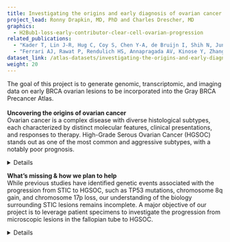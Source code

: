 ```yaml
---
title: Investigating the origins and early diagnosis of ovarian cancer  
project_lead: Ronny Drapkin, MD, PhD and Charles Drescher, MD
graphics:
  - H2Bub1-loss-early-contributor-clear-cell-ovarian-progression
related_publications:
  - "Kader T, Lin J-R, Hug C, Coy S, Chen Y-A, de Bruijn I, Shih N, Jung, E, ... Santagata S. Multimodal Spatial Profiling Reveals Immune Suppression and Microenvironment Remodeling in Fallopian Tube Precursors to High-Grade Serous Ovarian Carcinoma. Cancer Discovery (December 2024). doi: [https://doi.org/10.1158/2159-8290.CD-24-1366](https://doi.org/10.1158/2159-8290.CD-24-1366). PMID: [39704522](https://pubmed.ncbi.nlm.nih.gov/39704522/)."
  - "Ferrari AJ, Rawat P, Rendulich HS, Annapragada AV, Kinose Y, Zhang X, Devins K, Budina A, ... Drapkin R. H2Bub1 loss is an early contributor to clear cell ovarian cancer progression. JCI Insight 8 (12): e164995. doi: [10.1172/jci.insight.164995](https://doi.org/10.1172/jci.insight.164995). PMID: [37345659](https://pubmed.ncbi.nlm.nih.gov/37345659). PMCID: PMC10371241."
dataset_link: /atlas-datasets/investigating-the-origins-and-early-diagnosis-of-ovarian-cancer
weight: 20
---
```

The goal of this project is to generate genomic, transcriptomic, and imaging data on early BRCA ovarian lesions to be incorporated into the Gray BRCA Precancer Atlas.
</br>
</br>
<b>Uncovering the origins of ovarian cancer</b>
</br>
Ovarian cancer is a complex disease with diverse histological subtypes, each characterized by distinct molecular features, clinical presentations, and responses to therapy. High-Grade Serous Ovarian Cancer (HGSOC) stands out as one of the most common and aggressive subtypes, with a notably poor prognosis.

<details>
Conventionally, HGSOC was believed to originate directly from the ovaries. However, recent evidence (clinical, genetic, epigenetic, transcriptomic, and proteomic) has challenged this assumption, suggesting that the majority of HGSOCs arise from precursor lesions in the fallopian tube, specifically serous tubal intraepithelial carcinoma (STIC).
<br>
<br>
STICs are characterized by contiguous atypical epithelial cells that exhibit abnormal morphological features, including loss of polarity, nuclear pleomorphism, a high nuclear-to-cytoplasmic ratio, and increased mitotic activity. Microscopic STICs typically appear on the fallopian tube mucosa near the distal fimbriated ends, nearest to the ovaries.
<br>
<br>
Robust molecular studies, including next-generation sequencing and traditional histopathological analysis, have recently traced HGSOC mutations back to STIC lesions and features called “p53 signatures”. p53 signatures arise in the fallopian tube and are composed of secretory epithelial cells displaying intense p53 nuclear staining and harboring TP53 missense mutations. Intriguingly, p53 signatures appear morphologically identical to the adjacent non-TP53-mutated epithelium, implying that TP53 mutations alone are insufficient for transformation. These signatures preserve the epithelial layer while expanding and growing over time, leading to the development of serous tubal intraepithelial lesions (STIL), which retain some cell polarity. Ultimately, STIL is thought to progress into STIC, representing a precursor to HGSOC.
</details>

<b>What’s missing & how we plan to help</b>
</br>
While previous studies have identified genetic events associated with the progression from STIC to HGSOC, such as TP53 mutations, chromosome 8q gain, and chromosome 17p loss, our understanding of the biology surrounding STIC lesions remains incomplete. A major objective of our project is to leverage patient specimens to investigate the progression from microscopic lesions in the fallopian tube to HGSOC.

<details>
To achieve this, we have assembled a substantial patient cohort, encompassing incidental p53 signatures and STIC lesions (some that exist without a concurrent carcinoma, others coexisting with HGSOC). We anticipate creating a data atlas as soon as 2024 that will include data from a range of genomic and spatial profiling tools. We expect these data to profoundly impact our approach to managing people at risk of this devastating disease.
<br>
<br>
Preliminary data from our cohort suggest that immune surveillance may break down at the precancerous stage, particularly in STIC lesions. This could contribute to tumor progression - our findings suggest that the immune system fails to recognize abnormal growth in the fallopian tube, allowing abnormal precancerous cells to persist.
<br>
<br>
Our long-term goal for this project is to extend the characterization of incidental precancers on a larger scale, offering a deeper understanding of the biology of STICs in surgical samples. Given that STICs are a well-known precursor to eventual peritoneal cancer, we intend to stratify the risk associated with STIC lesions for clinical decision-making. Additionally, our analysis of a substantial patient cohort has the potential to open avenues for preventive measures for high-risk patients in the future.
</details>
